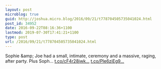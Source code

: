 ```yaml
---
layout: post
microblog: true
guid: http://joshua.micro.blog/2016/09/21/t778704505735041024.html
post_id: 34952
date: 2016-09-22T08:16:36+1100
lastmod: 2019-07-30T17:41:21+1100
type: post
url: /2016/09/21/t778704505735041024.html
---
```

Sophie &amp;amp; Joe had a small, intimate, ceremony and a massive, raging, after party. Plus Soph… [t.co/cF4r28jwk...](https://t.co/cF4r28jwk7) [t.co/Ple6ziEg9...](https://t.co/Ple6ziEg9q)

